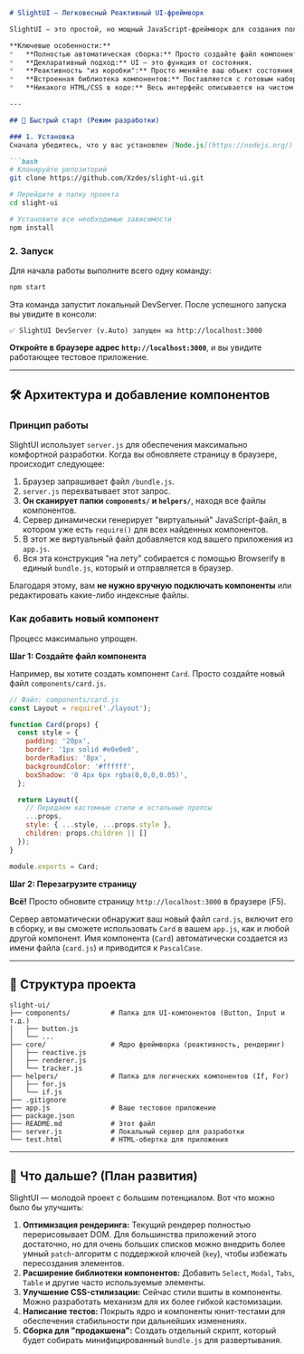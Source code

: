 ```markdown
# SlightUI — Легковесный Реактивный UI-фреймворк

SlightUI — это простой, но мощный JavaScript-фреймворк для создания пользовательских интерфейсов. Его философия — максимальное удобство для разработчика и предсказуемость. Вы описываете интерфейс как результат вашего состояния, а фреймворк берет на себя всю работу по отрисовке и обновлениям.

**Ключевые особенности:**
*   **Полностью автоматическая сборка:** Просто создайте файл компонента, и он готов к использованию.
*   **Декларативный подход:** UI — это функция от состояния.
*   **Реактивность "из коробки":** Просто меняйте ваш объект состояния, и интерфейс обновится автоматически.
*   **Встроенная библиотека компонентов:** Поставляется с готовым набором базовых элементов.
*   **Никакого HTML/CSS в коде:** Весь интерфейс описывается на чистом JavaScript.

---

## 🚀 Быстрый старт (Режим разработки)

### 1. Установка
Сначала убедитесь, что у вас установлен [Node.js](https://nodejs.org/).

```bash
# Клонируйте репозиторий
git clone https://github.com/Xzdes/slight-ui.git

# Перейдите в папку проекта
cd slight-ui

# Установите все необходимые зависимости
npm install
```

### 2. Запуск
Для начала работы выполните всего одну команду:

```bash
npm start
```

Эта команда запустит локальный DevServer. После успешного запуска вы увидите в консоли:

```
✅ SlightUI DevServer (v.Auto) запущен на http://localhost:3000
```

**Откройте в браузере адрес `http://localhost:3000`**, и вы увидите работающее тестовое приложение.

---

## 🛠️ Архитектура и добавление компонентов

### Принцип работы
SlightUI использует `server.js` для обеспечения максимально комфортной разработки. Когда вы обновляете страницу в браузере, происходит следующее:

1.  Браузер запрашивает файл `/bundle.js`.
2.  `server.js` перехватывает этот запрос.
3.  **Он сканирует папки `components/` и `helpers/`**, находя все файлы компонентов.
4.  Сервер динамически генерирует "виртуальный" JavaScript-файл, в котором уже есть `require()` для всех найденных компонентов.
5.  В этот же виртуальный файл добавляется код вашего приложения из `app.js`.
6.  Вся эта конструкция "на лету" собирается с помощью Browserify в единый `bundle.js`, который и отправляется в браузер.

Благодаря этому, вам **не нужно вручную подключать компоненты** или редактировать какие-либо индексные файлы.

### Как добавить новый компонент

Процесс максимально упрощен.

**Шаг 1: Создайте файл компонента**

Например, вы хотите создать компонент `Card`. Просто создайте новый файл `components/card.js`.

```javascript
// Файл: components/card.js
const Layout = require('./layout');

function Card(props) {
  const style = {
    padding: '20px',
    border: '1px solid #e0e0e0',
    borderRadius: '8px',
    backgroundColor: '#ffffff',
    boxShadow: '0 4px 6px rgba(0,0,0,0.05)',
  };

  return Layout({
    // Передаем кастомные стили и остальные пропсы
    ...props,
    style: { ...style, ...props.style },
    children: props.children || []
  });
}

module.exports = Card;
```

**Шаг 2: Перезагрузите страницу**

**Всё!** Просто обновите страницу `http://localhost:3000` в браузере (F5).

Сервер автоматически обнаружит ваш новый файл `card.js`, включит его в сборку, и вы сможете использовать `Card` в вашем `app.js`, как и любой другой компонент. Имя компонента (`Card`) автоматически создается из имени файла (`card.js`) и приводится к `PascalCase`.

---

## 📂 Структура проекта

```
slight-ui/
├── components/          # Папка для UI-компонентов (Button, Input и т.д.)
│   ├── button.js
│   └── ...
├── core/                # Ядро фреймворка (реактивность, рендеринг)
│   ├── reactive.js
│   ├── renderer.js
│   └── tracker.js
├── helpers/             # Папка для логических компонентов (If, For)
│   ├── for.js
│   └── if.js
├── .gitignore
├── app.js               # Ваше тестовое приложение
├── package.json
├── README.md            # Этот файл
├── server.js            # Локальный сервер для разработки
└── test.html            # HTML-обертка для приложения
```

---

## 🔮 Что дальше? (План развития)

SlightUI — молодой проект с большим потенциалом. Вот что можно было бы улучшить:

1.  **Оптимизация рендеринга:** Текущий рендерер полностью перерисовывает DOM. Для большинства приложений этого достаточно, но для очень больших списков можно внедрить более умный `patch`-алгоритм с поддержкой ключей (`key`), чтобы избежать пересоздания элементов.
2.  **Расширение библиотеки компонентов:** Добавить `Select`, `Modal`, `Tabs`, `Table` и другие часто используемые элементы.
3.  **Улучшение CSS-стилизации:** Сейчас стили вшиты в компоненты. Можно разработать механизм для их более гибкой кастомизации.
4.  **Написание тестов:** Покрыть ядро и компоненты юнит-тестами для обеспечения стабильности при дальнейших изменениях.
5.  **Сборка для "продакшена":** Создать отдельный скрипт, который будет собирать минифицированный `bundle.js` для развертывания.